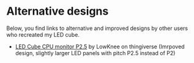 # Alternative designs

Below, you find links to alternative and improved designs by other users who recreated my LED cube.

* [LED Cube CPU monitor P2.5](https://www.thingiverse.com/thing:4741765) by LowKnee on thingiverse (Imrpoved design, slightly larger LED panels with pitch P2.5 instead of P2)
